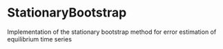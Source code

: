 # StationaryBootstrap
Implementation of the stationary bootstrap method for error estimation of equilibrium time series
